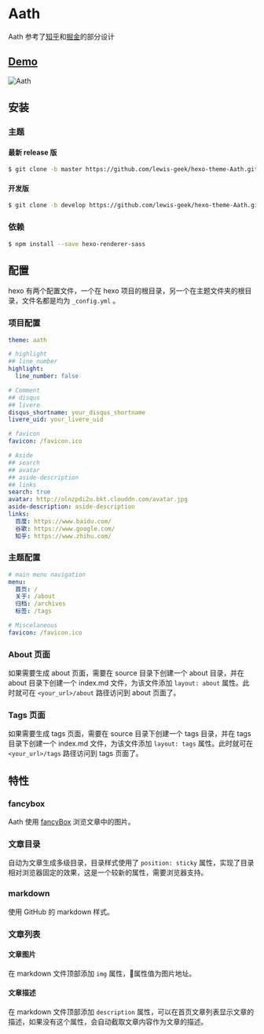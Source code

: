 # Aath

Aath 参考了[知乎](https://www.zhihu.com/)和[掘金](https://juejin.im/timeline)的部分设计

## [Demo](http://lewis.suclub.cn/)

![Aath](http://olnzpdi2u.bkt.clouddn.com/Untitled%202.png)

## 安装

### 主题

#### 最新 release 版

```bash
$ git clone -b master https://github.com/lewis-geek/hexo-theme-Aath.git themes/aath
```

#### 开发版

```bash
$ git clone -b develop https://github.com/lewis-geek/hexo-theme-Aath.git themes/aath
```

### 依赖

```bash
$ npm install --save hexo-renderer-sass
```

## 配置

hexo 有两个配置文件，一个在 hexo 项目的根目录，另一个在主题文件夹的根目录，文件名都是均为 `_config.yml` 。

### 项目配置

```yaml
theme: aath

# highlight
## line_number
highlight:
  line_number: false

# Comment
## disqus
## livere
disqus_shortname: your_disqus_shortname
livere_uid: your_livere_uid

# favicon
favicon: /favicon.ico

# Aside
## search
## avatar
## aside-description
## links
search: true
avatar: http://olnzpdi2u.bkt.clouddn.com/avatar.jpg
aside-description: aside-description
links:
  百度: https://www.baidu.com/
  谷歌: https://www.google.com/
  知乎: https://www.zhihu.com/
```

### 主题配置

```yaml
# main menu navigation
menu:
  首页: /
  关于: /about
  归档: /archives
  标签: /tags

# Miscelaneous
favicon: /favicon.ico
```

### About 页面

如果需要生成 about 页面，需要在 source 目录下创建一个 about 目录，并在 about 目录下创建一个 index.md 文件，为该文件添加 `layout: about` 属性。此时就可在 `<your_url>/about` 路径访问到 about 页面了。

### Tags 页面

如果需要生成 tags 页面，需要在 source 目录下创建一个 tags 目录，并在 tags 目录下创建一个 index.md 文件，为该文件添加 `layout: tags` 属性。此时就可在 `<your_url>/tags` 路径访问到 tags 页面了。

## 特性

### fancybox

Aath 使用 [fancyBox](http://fancyapps.com/fancybox/) 浏览文章中的图片。

### 文章目录

自动为文章生成多级目录，目录样式使用了 `position: sticky` 属性，实现了目录相对浏览器固定的效果，这是一个较新的属性，需要浏览器支持。  

### markdown

使用 GitHub 的 markdown 样式。  

### 文章列表

#### 文章图片

在 markdown 文件顶部添加 `img` 属性，属性值为图片地址。

#### 文章描述

在 markdown 文件顶部添加 `description` 属性，可以在首页文章列表显示文章的描述，如果没有这个属性，会自动截取文章内容作为文章的描述。
